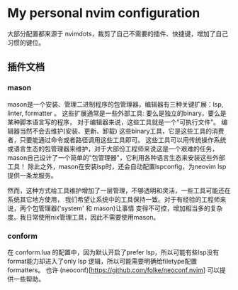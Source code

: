 # My personal nvim configuration

大部分配置都来源于 nvimdots，裁剪了自己不需要的插件、快捷键，增加了自己习惯的键位。

## 插件文档

### mason

mason是一个安装、管理二进制程序的包管理器，编辑器有三种关键扩展：lsp, linter, formatter 。
这些扩展通常是一些外部工具: 要么是独立的binary，要么是某种脚本语言写的程序，
对于编辑器来说，这些工具就是一个"可执行文件"。 编辑器当然不会去维护(安装、更新、卸载)
这些binary工具，它是这些工具的消费者，只要能通过命令或者路径调用这些工具即可。
这些工具可以用传统操作系统或语言生态的包管理器来维护，对于大部份工程师来说这是一个艰难的任务，
mason自己设计了一个简单的"包管理器"，它利用各种语言生态来安装这些外部工具！
除此之外，mason在安装lsp时，还会自动配置lspconfig，为neovim lsp 提供一条龙服务。

然而，这种方式给工具维护增加了一层管理，不够透明和灵活，一些工具可能还在系统其它地方使用，
我们希望让系统中的工具保持一致。对于有经验的工程师来说，两个包管理器('system' 和 mason)让事情
变得不可控，增加相当多的复杂度。我日常使用nix管理工具，因此不需要使用mason。


### conform

在 conform.lua 的配置中，因为默认开启了prefer lsp，所以可能有些lsp没有format能力却进入了only lsp 逻辑，所以可能需要明确给filetype配置formatters。
也许 (neoconf)[https://github.com/folke/neoconf.nvim] 可以提供一些帮助。


